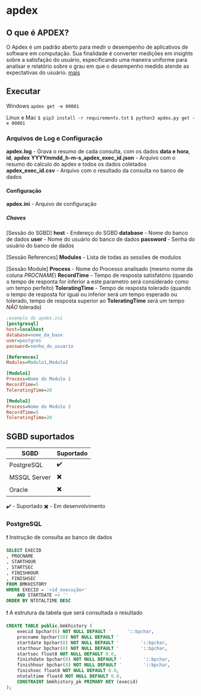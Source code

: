 # apdex

## O que é APDEX?

O Apdex é um padrão aberto para medir o desempenho de aplicativos de software em computação. Sua finalidade é converter medições em insights sobre a satisfação do usuário, especificando uma maneira uniforme para analisar e relatório sobre o grau em que o desempenho medido atende as expectativas do usuário. [mais](https://en.wikipedia.org/wiki/Apdex)

## Executar

Windows
```apdex get -e 00001```

Linux e Mac
```$ pip3 install -r requirements.txt```
```$ python3 apdex.py get -e 00001```

### Arquivos de Log e Configuração

**apdex.log** - Grava o resumo de cada consulta, com os dados **data e hora**, **id**, **apdex**
**YYYYmmdd_h-m-s_apdex_exec_id.json** - Arquivo com o resumo do calculo do apdex e todos os dados coletados
**apdex_exec_id.csv** - Arquivo com o resultado da consulta no banco de dados

#### Configuração

**apdex.ini** - Arquivo de configuração

##### Chaves

[Sessão do SGBD]
**host** - Endereço do SGBD
**database** - Nome do banco de dados
**user** - Nome do usuário do banco de dados
**password** - Senha do usuário do banco de dados

[Sessão References]
**Modules** - Lista de todas as sessões de modulos

[Sessão Module]
**Process** - Nome do Processo analisado (mesmo nome da coluna _PROCNAME_)
**RecordTime** - Tempo de resposta satisfatório (quando o tempo de responta for inferior a este parametro será considerado como um tempo perfeito)
**ToleratingTime** - Tempo de resposta tolerado (quando o tempo de resposta for igual ou inferior será um tempo esperado ou tolerado, tempo de resposta superior ao **ToleratingTime** será um tempo _NÃO_ tolerado)

```ini
;exemplo do apdex.ini
[postgresql]
host=localhost
database=nome_da_base
user=postgres
password=senha_do_usuario

[References]
Modules=Modulo1,Modulo2

[Modulo1]
Process=Nome do Modulo 1
RecordTime=5
ToleratingTime=20

[Modulo2]
Process=Nome do Modulo 2
RecordTime=5
ToleratingTime=20
```

## SGBD suportados

|SGBD           | Suportado |
|---------------|-----------|
| PostgreSQL    |     ✔️     |
| MSSQL Server  |     ✖️     |
| Oracle        |     ✖️     |

✔️ - Suportado
✖️ - Em desenvolvimento

### PostgreSQL

❗️ Instrução de consulta ao banco de dados

```sql
SELECT EXECID
, PROCNAME
, STARTHOUR
, STARTSEC
, FINISHHOUR
, FINISHSEC
FROM BMKHISTORY
WHERE EXECID = '<id_execução>'
    AND STARTDATE <> ''
ORDER BY NTOTALTIME DESC

```

❗️ A estrutura da tabela que será consultada o resultado

```sql
CREATE TABLE public.bmkhistory (
    execid bpchar(6) NOT NULL DEFAULT '      '::bpchar,
    procname bpchar(50) NOT NULL DEFAULT '                                                  '::bpchar,
    startdate bpchar(8) NOT NULL DEFAULT '        '::bpchar,
    starthour bpchar(8) NOT NULL DEFAULT '        '::bpchar,
    startsec float8 NOT NULL DEFAULT 0.0,
    finishdate bpchar(8) NOT NULL DEFAULT '        '::bpchar,
    finishhour bpchar(8) NOT NULL DEFAULT '        '::bpchar,
    finishsec float8 NOT NULL DEFAULT 0.0,
    ntotaltime float8 NOT NULL DEFAULT 0.0,
    CONSTRAINT bmkhistory_pk PRIMARY KEY (execid)
);
```
